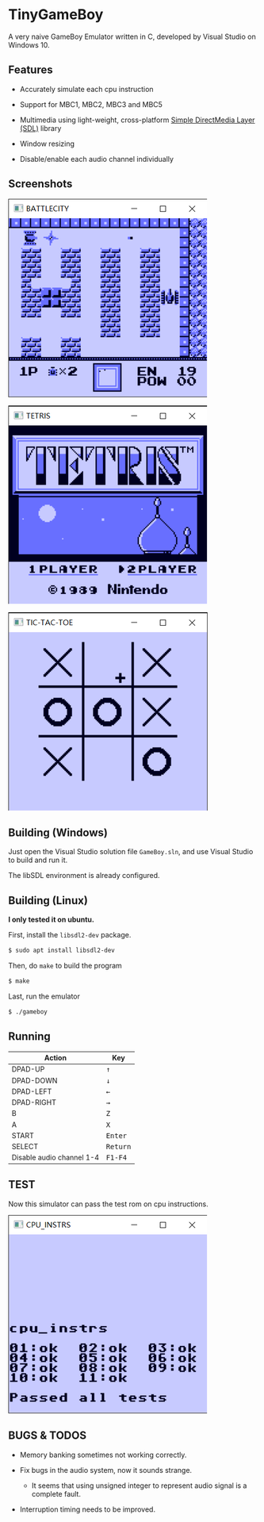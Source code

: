 # TinyGameBoy

A very naive GameBoy Emulator written in C, developed by Visual Studio on Windows 10. 

## Features

- Accurately simulate each cpu instruction

- Support for MBC1, MBC2, MBC3 and MBC5

- Multimedia using light-weight, cross-platform [Simple DirectMedia Layer (SDL)](https://www.libsdl.org) library

- Window resizing

- Disable/enable each audio channel individually

## Screenshots

![tank](./images/tank.png)

![tetris](./images/tetris.png)

![ttt](./images/ttt.png)

## Building (Windows)

Just open the Visual Studio solution file `GameBoy.sln`, and use Visual Studio to build and run it. 

The libSDL environment is already configured.

## Building (Linux)

**I only tested it on ubuntu.**

First, install the `libsdl2-dev` package.

```bash
$ sudo apt install libsdl2-dev
```

Then, do `make` to build the program

```bash
$ make
```

Last, run the emulator

```bash
$ ./gameboy
```

## Running
| Action                    | Key               |
|---------------------------|-------------------|
| DPAD-UP                   | <kbd>↑</kbd>      |
| DPAD-DOWN                 | <kbd>↓</kbd>      |
| DPAD-LEFT                 | <kbd>←</kbd>      |
| DPAD-RIGHT                | <kbd>→</kbd>      |
| B                         | <kbd>Z</kbd>      |
| A                         | <kbd>X</kbd>      |
| START                     | <kbd>Enter</kbd>  |
| SELECT                    | <kbd>Return</kbd> |
| Disable audio channel 1-4 | <kbd>F1-F4</kbd>  |

## TEST

Now this simulator can pass the test rom on cpu instructions.

![cpu_instrs](./images/cpu_instrs.png)

## BUGS & TODOS

- Memory banking sometimes not working correctly.

- Fix bugs in the audio system, now it sounds strange.

    - It seems that using unsigned integer to represent audio signal is a complete fault.

- Interruption timing needs to be improved.
